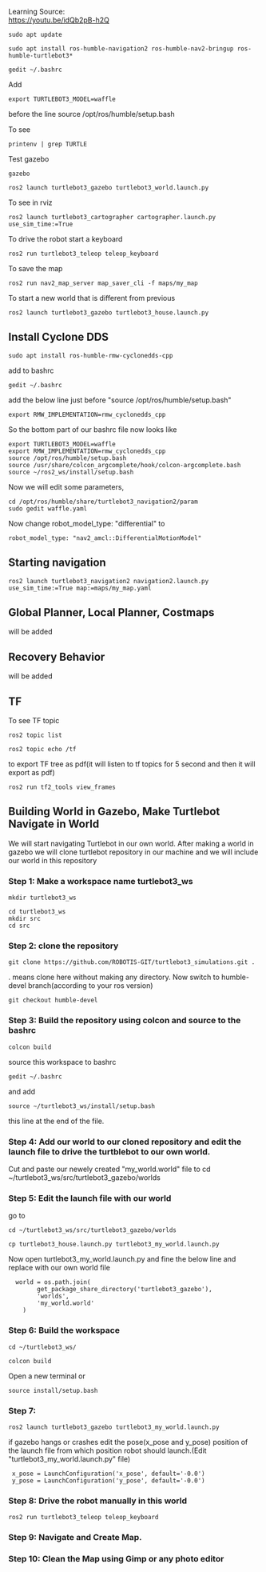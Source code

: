 Learning Source:</br>
https://youtu.be/idQb2pB-h2Q

```
sudo apt update
```
```
sudo apt install ros-humble-navigation2 ros-humble-nav2-bringup ros-humble-turtlebot3*
```
```
gedit ~/.bashrc
```
Add
```
export TURTLEBOT3_MODEL=waffle
```
before the line source /opt/ros/humble/setup.bash

To see
```
printenv | grep TURTLE
```
Test gazebo 
```
gazebo
```
```
ros2 launch turtlebot3_gazebo turtlebot3_world.launch.py
```
To see in rviz
```
ros2 launch turtlebot3_cartographer cartographer.launch.py use_sim_time:=True
```
To drive the robot start a keyboard
```
ros2 run turtlebot3_teleop teleop_keyboard
```
To save the map
```
ros2 run nav2_map_server map_saver_cli -f maps/my_map
```
To start a new world that is different from previous
```
ros2 launch turtlebot3_gazebo turtlebot3_house.launch.py
```
## Install Cyclone DDS
```
sudo apt install ros-humble-rmw-cyclonedds-cpp
```
add to bashrc
```
gedit ~/.bashrc
```
add the below line just before "source /opt/ros/humble/setup.bash" 
```
export RMW_IMPLEMENTATION=rmw_cyclonedds_cpp
```
So the bottom part of our bashrc file now looks like
```
export TURTLEBOT3_MODEL=waffle
export RMW_IMPLEMENTATION=rmw_cyclonedds_cpp
source /opt/ros/humble/setup.bash
source /usr/share/colcon_argcomplete/hook/colcon-argcomplete.bash
source ~/ros2_ws/install/setup.bash
```
Now we will edit some parameters,
```
cd /opt/ros/humble/share/turtlebot3_navigation2/param
sudo gedit waffle.yaml
```
Now change robot_model_type: "differential" to
```
robot_model_type: "nav2_amcl::DifferentialMotionModel"
```


## Starting navigation
```
ros2 launch turtlebot3_navigation2 navigation2.launch.py use_sim_time:=True map:=maps/my_map.yaml
```
## Global Planner, Local Planner, Costmaps
will be added
## Recovery Behavior
will be added
## TF
To see TF topic
```
ros2 topic list
```
```
ros2 topic echo /tf
```
to export TF tree as pdf(it will listen to tf topics for 5 second and then it will export as pdf)
```
ros2 run tf2_tools view_frames 
```

## Building World in Gazebo, Make Turtlebot Navigate in World
We will start navigating Turtlebot in our own world. After making a world in gazebo we will clone turtlebot repository in our machine and we will include our world in this repository</br>
### Step 1: Make a workspace name turtlebot3_ws
```
mkdir turtlebot3_ws
```
```
cd turtlebot3_ws
mkdir src
cd src
```
### Step 2: clone the repository
```
git clone https://github.com/ROBOTIS-GIT/turtlebot3_simulations.git .

```
. means clone here without making any directory. Now switch to humble-devel branch(according to your ros version)
```
git checkout humble-devel
```
### Step 3: Build the repository using colcon and source to the bashrc 
```
colcon build
```
source this workspace to bashrc
```
gedit ~/.bashrc 
```
and add
```
source ~/turtlebot3_ws/install/setup.bash
```
this line at the end of the file.</br>

### Step 4: Add our world to our cloned repository and edit the launch file to drive the turtblebot to our own world.
Cut and paste our newely created "my_world.world" file to cd ~/turtlebot3_ws/src/turtlebot3_gazebo/worlds

### Step 5: Edit the launch file with our world
go to 
```
cd ~/turtlebot3_ws/src/turtlebot3_gazebo/worlds
```
```
cp turtlebot3_house.launch.py turtlebot3_my_world.launch.py
```
Now open turtlebot3_my_world.launch.py and fine the below line and replace with our own world file
```
  world = os.path.join(
        get_package_share_directory('turtlebot3_gazebo'),
        'worlds',
        'my_world.world'
    )
```
### Step 6: Build the workspace
```
cd ~/turtlebot3_ws/
```
```
colcon build
```
Open a new terminal or 
```
source install/setup.bash
```
### Step 7:
```
ros2 launch turtlebot3_gazebo turtlebot3_my_world.launch.py
```
if gazebo hangs or crashes edit the pose(x_pose and y_pose) position of the launch file from which position robot should launch.(Edit "turtlebot3_my_world.launch.py" file)</br>
```
 x_pose = LaunchConfiguration('x_pose', default='-0.0')
 y_pose = LaunchConfiguration('y_pose', default='-0.0')
```
### Step 8: Drive the robot manually in this world
```
ros2 run turtlebot3_teleop teleop_keyboard
```
### Step 9: Navigate and Create Map. 
### Step 10: Clean the Map using Gimp or any photo editor

















